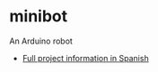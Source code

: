 # minibot
An Arduino robot

* [Full project information in Spanish](./memoria_tfg_david_sanchez_falero.pdf)
